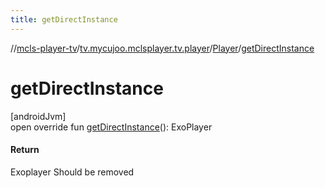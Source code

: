 ```yaml
---
title: getDirectInstance
---
```

//[mcls-player-tv](../../../index.html)/[tv.mycujoo.mclsplayer.tv.player](../index.html)/[Player](index.html)/[getDirectInstance](get-direct-instance.html)



# getDirectInstance



[androidJvm]\
open override fun [getDirectInstance](get-direct-instance.html)(): ExoPlayer



#### Return



Exoplayer Should be removed




